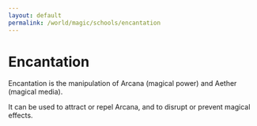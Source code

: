 ```yaml
---
layout: default
permalink: /world/magic/schools/encantation
---
```


# Encantation

Encantation is the manipulation of Arcana (magical power) and Aether (magical media).

It can be used to attract or repel Arcana, and to disrupt or prevent magical effects.
